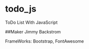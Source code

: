 # todo_js
ToDo List With JavaScript

##Maker 
Jimmy Backstrom

FrameWorks: Bootstrap, FontAwesome
            
